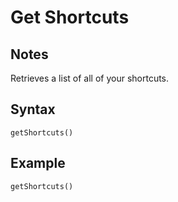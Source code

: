# Get Shortcuts

## Notes
Retrieves a list of all of your shortcuts.

## Syntax

```
getShortcuts()
```

## Example
```
getShortcuts()
```